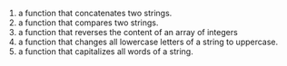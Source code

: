 1.  a function that concatenates two strings.
3.  a function that compares two strings.
4. a function that reverses the content of an array of integers
5.  a function that changes all lowercase letters of a string to uppercase.
6. a function that capitalizes all words of a string.
